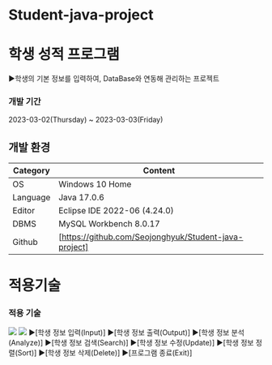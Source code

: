 # Student-java-project
# 학생 성적 프로그램
▶학생의 기본 정보를 입력하여, DataBase와 연동해 관리하는 프로젝트
### 개발 기간
2023-03-02(Thursday) ~ 2023-03-03(Friday)

## 개발 환경
| Category | Content |
| --- | --- |
| OS | Windows 10 Home |
| Language | Java 17.0.6 |
| Editor | Eclipse IDE 2022-06 (4.24.0) |
| DBMS | MySQL Workbench 8.0.17 |
| Github | [https://github.com/Seojonghyuk/Student-java-project] |
# 적용기술
### 적용 기술
<img src="https://img.shields.io/badge/-Java-orange">
<img src="https://img.shields.io/badge/-MySql-blue">
▶[학생 정보 입력(Input)]
▶[학생 정보 출력(Output)]
▶[학생 정보 분석(Analyze)]
▶[학생 정보 검색(Search)]
▶[학생 정보 수정(Update)]
▶[학생 정보 정렬(Sort)]
▶[학생 정보 삭제(Delete)]
▶[프로그램 종료(Exit)]
